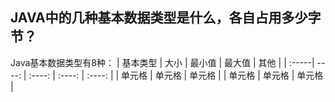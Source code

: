 
## JAVA中的几种基本数据类型是什么，各自占用多少字节？
Java基本数据类型有8种：
| 基本类型 | 大小 | 最小值 | 最大值 | 其他 |
| :-----| ----: | :----: | :----: | :----: |
| 单元格 | 单元格 | 单元格 |
| 单元格 | 单元格 | 单元格 |
